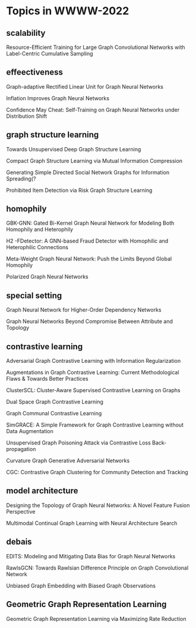 # Topics in WWWW-2022

## scalability
Resource-Efficient Training for Large Graph Convolutional Networks with Label-Centric Cumulative Sampling

## effeectiveness
Graph-adaptive Rectified Linear Unit for Graph Neural Networks

Inflation Improves Graph Neural Networks

Confidence May Cheat: Self-Training on Graph Neural Networks under Distribution Shift

## graph structure learning
Towards Unsupervised Deep Graph Structure Learning

Compact Graph Structure Learning via Mutual Information Compression

Generating Simple Directed Social Network Graphs for Information Spreading(?

Prohibited Item Detection via Risk Graph Structure Learning


## homophily
GBK-GNN: Gated Bi-Kernel Graph Neural Network for Modeling Both Homophily and Heterophily

H2 -FDetector: A GNN-based Fraud Detector with Homophilic and Heterophilic Connections

Meta-Weight Graph Neural Network: Push the Limits Beyond Global Homophily

Polarized Graph Neural Networks

## special setting
Graph Neural Network for Higher-Order Dependency Networks

Graph Neural Networks Beyond Compromise Between Attribute and Topology

## contrastive learning 
Adversarial Graph Contrastive Learning with Information Regularization

Augmentations in Graph Contrastive Learning: Current Methodological Flaws & Towards Better Practices

ClusterSCL: Cluster-Aware Supervised Contrastive Learning on Graphs

Dual Space Graph Contrastive Learning

Graph Communal Contrastive Learning

SimGRACE: A Simple Framework for Graph Contrastive Learning without Data Augmentation

Unsupervised Graph Poisoning Attack via Contrastive Loss Back-propagation

Curvature Graph Generative Adversarial Networks

CGC: Contrastive Graph Clustering for Community Detection and Tracking

## model architecture
Designing the Topology of Graph Neural Networks: A Novel Feature Fusion Perspective

Multimodal Continual Graph Learning with Neural Architecture Search

## debais
EDITS: Modeling and Mitigating Data Bias for Graph Neural Networks

RawlsGCN: Towards Rawlsian Difference Principle on Graph Convolutional Network

Unbiased Graph Embedding with Biased Graph Observations

## Geometric Graph Representation Learning
Geometric Graph Representation Learning via Maximizing Rate Reduction

